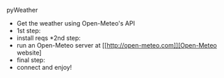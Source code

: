 pyWeather
* Get the weather using Open-Meteo's API
* 1st step:
* install reqs
*2nd step:
* run an Open-Meteo server at [[http://open-meteo.com]][Open-Meteo website]
* final step:
* connect and enjoy!

